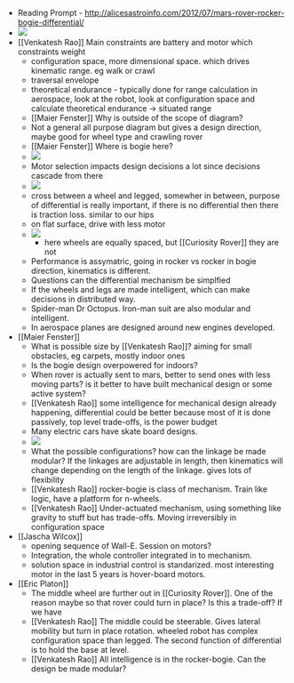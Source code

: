 - Reading Prompt -  http://alicesastroinfo.com/2012/07/mars-rover-rocker-bogie-differential/
- ![](https://firebasestorage.googleapis.com/v0/b/firescript-577a2.appspot.com/o/imgs%2Fapp%2FArtOfGig%2FNx25FwzbHE.png?alt=media&token=57173608-aefc-4924-abb6-54861792e42f)
- [[Venkatesh Rao]] Main constraints are battery and motor which constraints weight
    - configuration space, more dimensional space. which drives kinematic range. eg walk or crawl
    - traversal envelope
    - theoretical endurance - typically done for range calculation in aerospace, look at the robot, look at configuration space and calculate theoretical endurance -> situated range
    - [[Maier Fenster]] Why is outside of the scope of diagram?
    - Not a general all purpose diagram but gives a design direction, maybe good for wheel type and crawling rover
    - [[Maier Fenster]] Where is bogie here? 
    - ![](https://firebasestorage.googleapis.com/v0/b/firescript-577a2.appspot.com/o/imgs%2Fapp%2FArtOfGig%2F5uccjwPjWz.png?alt=media&token=7f375ab9-43b4-45aa-ba97-9577b1a94520)
    - Motor selection impacts design decisions a lot since decisions cascade from there
    - ![](https://firebasestorage.googleapis.com/v0/b/firescript-577a2.appspot.com/o/imgs%2Fapp%2FArtOfGig%2FDdqv_xaJZv.png?alt=media&token=2cb950bf-8216-4ec4-9abf-24ba9e715cfe)
    - cross between a wheel and legged, somewher in between, purpose of differential is really important, if there is no differential then there is traction loss. similar to our hips
    - on flat surface, drive with less motor
    - ![](https://firebasestorage.googleapis.com/v0/b/firescript-577a2.appspot.com/o/imgs%2Fapp%2FArtOfGig%2FK-WyInrXGy.png?alt=media&token=03ee1699-8a8c-4077-956a-68bbd733cf59)
        - here wheels are equally spaced, but [[Curiosity Rover]] they are not
    - Performance is assymatric, going in rocker vs rocker in bogie direction, kinematics is different.
    - Questions can the differential mechanism be simplfied
    - If the wheels and legs are made intelligent, which can make decisions in distributed way. 
    - Spider-man Dr Octopus. Iron-man suit are also modular and intelligent.
    - In aerospace planes are designed around new engines developed.
- [[Maier Fenster]] 
    - What is possible size by [[Venkatesh Rao]]? aiming for small obstacles, eg carpets, mostly indoor ones
    - Is the bogie design overpowered for indoors?
    - When rover is actually sent to mars, better to send ones with less moving parts? is it better to have built mechanical design or some active system? 
    - [[Venkatesh Rao]] some intelligence for mechanical design already happening, differential could be better because most of it is done passively, top level trade-offs, is the power budget
    - Many electric cars have skate board designs. 
    - ![](https://firebasestorage.googleapis.com/v0/b/firescript-577a2.appspot.com/o/imgs%2Fapp%2FArtOfGig%2F_W6Y17FztE.png?alt=media&token=436479f8-ae85-4622-809b-75fb300879fc)
    - What the possible configurations? how can the linkage be made modular? If the linkages are adjustable in length, then kinematics will change depending on the length of the linkage. gives lots of flexibility
    - [[Venkatesh Rao]] rocker-bogie is class of mechanism. Train like logic, have a platform for n-wheels. 
    - [[Venkatesh Rao]] Under-actuated mechanism, using something like gravity to stuff but has trade-offs. Moving irreversibly in configuration space
- [[Jascha Wilcox]]
    - opening sequence of Wall-E. Session on motors? 
    - Integration, the whole controller integrated in to mechanism. 
    - solution space in industrial control is standarized. most interesting motor in the last 5 years is hover-board motors. 
- [[Eric Platon]]
    - The middle wheel are further out in [[Curiosity Rover]]. One of the reason maybe so that rover could turn in place? Is this a trade-off? If we have 
    - [[Venkatesh Rao]] The middle could be steerable. Gives lateral mobility but turn in place rotation. wheeled robot has complex configuration space than legged. The second function of differential is to hold the base at level.
    - [[Venkatesh Rao]] All intelligence is in the rocker-bogie. Can the design be made modular?

